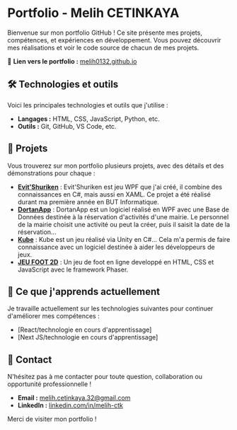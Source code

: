 # Portfolio - Melih CETINKAYA

Bienvenue sur mon portfolio GitHub ! Ce site présente mes projets, compétences, et expériences en développement. Vous pouvez découvrir mes réalisations et voir le code source de chacun de mes projets.

📍 **Lien vers le portfolio :** [melih0132.github.io](https://melih0132.github.io/)

## 🛠️ Technologies et outils

Voici les principales technologies et outils que j'utilise :

- **Langages :** HTML, CSS, JavaScript, Python, etc.
- **Outils :** Git, GitHub, VS Code, etc.

## 📂 Projets

Vous trouverez sur mon portfolio plusieurs projets, avec des détails et des démonstrations pour chaque :

- **[Evit'Shuriken](https://github.com/melih0132/PROJETS/tree/main/EVIT_SHURIKEN)** : Evit'Shuriken est jeu WPF que j'ai créé, il combine des connaissances en C#, mais aussi en XAML. Ce projet a été réalisé durant ma première année en BUT Informatique.
- **[DortanApp](https://github.com/melih0132/PROJETS/tree/main/DORTANAPP)** : DortanApp est un logiciel réalisé en WPF avec une Base de Données destinée à la réservation d'activités d'une mairie. Le personnel de la mairie choisit une activité ou peut la créer, puis il saisit la date de la réservation...
- **[Kube](https://github.com/melih0132/PROJETS/tree/main/KUBE)** : Kube est un jeu réalisé via Unity en C#... Cela m'a permis de faire connaissance avec un logiciel destinée à aider les développeurs de jeux.
- **[JEU FOOT 2D](https://github.com/melih0132/PROJETS/tree/main/JEU_FOOT_2D)** : Un jeu de foot en ligne developpé en HTML, CSS et JavaScript avec le framework Phaser.

## 🌱 Ce que j'apprends actuellement

Je travaille actuellement sur les technologies suivantes pour continuer d'améliorer mes compétences :

- [React/technologie en cours d'apprentissage]
- [Next JS/technologie en cours d'apprentissage]

## 🚀 Contact

N'hésitez pas à me contacter pour toute question, collaboration ou opportunité professionnelle !

- **Email :** [melih.cetinkaya.32@gmail.com](melih.cetinkaya.32@gmail.com)
- **LinkedIn :** [linkedin.com/in/melih-ctk](https://www.linkedin.com/in/melih-ctk/)

Merci de visiter mon portfolio !
